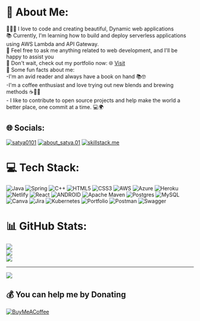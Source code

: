 # 💫 About Me:
👨🏻‍💻 I love to code and creating beautiful, Dynamic web applications<br>📚 Currently, I'm learning how to build and deploy serverless applications using AWS Lambda and API Gateway.<br>💬 Feel free to ask me anything related to web development, and I'll be happy to assist you<br>🔗 Don't wait, check out my portfolio now: 🌐 [Visit](https://skillstack.me/)
<br>🚀 Some fun facts about me:<br>-I'm an avid reader and always have a book on hand 📚🤓<br>-I'm a coffee enthusiast and love trying out new blends and brewing methods ☕️👨‍🔬<br>- I like to contribute to open source projects and help make the world a better place, one commit at a time. 💻🌍<br>


## 🌐 Socials:
[![satya0101](https://img.shields.io/badge/LinkedIn-%230077B5.svg?logo=linkedin&logoColor=white)](https://linkedin.com/in/satya0101) [![about_satya.01](https://img.shields.io/badge/Instagram-%23E4405F.svg?logo=Instagram&logoColor=white)](https://instagram.com/about_satya.01)
[![skillstack.me](https://img.shields.io/badge/SkillStack-%2300C7B7.svg?logo=data:image/png;base64,iVBORw0KG...&logoColor=white)](https://skillstack.me/)



# 💻 Tech Stack:
![Java](https://img.shields.io/badge/java-%23ED8B00.svg?style=flat-square&logo=java&logoColor=white) ![Spring](https://img.shields.io/badge/spring-%236DB33F.svg?style=flat-square&logo=spring&logoColor=white) ![C++](https://img.shields.io/badge/c++-%2300599C.svg?style=flat-square&logo=c%2B%2B&logoColor=white) ![HTML5](https://img.shields.io/badge/html5-%23E34F26.svg?style=flat-square&logo=html5&logoColor=white) ![CSS3](https://img.shields.io/badge/css3-%231572B6.svg?style=flat-square&logo=css3&logoColor=white) ![AWS](https://img.shields.io/badge/AWS-%23FF9900.svg?style=flat-square&logo=amazon-aws&logoColor=white) ![Azure](https://img.shields.io/badge/azure-%230072C6.svg?style=flat-square&logo=azure-devops&logoColor=white) ![Heroku](https://img.shields.io/badge/heroku-%23430098.svg?style=flat-square&logo=heroku&logoColor=white) ![Netlify](https://img.shields.io/badge/netlify-%23000000.svg?style=flat-square&logo=netlify&logoColor=#00C7B7) ![React](https://img.shields.io/badge/react-%2320232a.svg?style=flat-square&logo=react&logoColor=%2361DAFB) ![ANDROID](https://img.shields.io/badge/android-%2320232a.svg?style=flat-square&logo=android&logoColor=%a4c639) ![Apache Maven](https://img.shields.io/badge/Apache%20Maven-C71A36?style=flat-square&logo=Apache%20Maven&logoColor=white) ![Postgres](https://img.shields.io/badge/postgres-%23316192.svg?style=flat-square&logo=postgresql&logoColor=white) ![MySQL](https://img.shields.io/badge/mysql-%2300f.svg?style=flat-square&logo=mysql&logoColor=white) ![Canva](https://img.shields.io/badge/Canva-%2300C4CC.svg?style=flat-square&logo=Canva&logoColor=white) ![Jira](https://img.shields.io/badge/jira-%230A0FFF.svg?style=flat-square&logo=jira&logoColor=white) ![Kubernetes](https://img.shields.io/badge/kubernetes-%23326ce5.svg?style=flat-square&logo=kubernetes&logoColor=white) ![Portfolio](https://img.shields.io/badge/Portfolio-%23000000.svg?style=flat-square&logo=firefox&logoColor=#FF7139) ![Postman](https://img.shields.io/badge/Postman-FF6C37?style=flat-square&logo=postman&logoColor=white) ![Swagger](https://img.shields.io/badge/-Swagger-%23Clojure?style=flat-square&logo=swagger&logoColor=white)
# 📊 GitHub Stats:
![](https://github-readme-stats.vercel.app/api?username=Satyaranjan0101&theme=chartreuse-dark&hide_border=true&include_all_commits=false&count_private=true)<br/>
![](https://github-readme-streak-stats.herokuapp.com/?user=Satyaranjan0101&theme=chartreuse-dark&hide_border=true)<br/>
![](https://github-readme-stats.vercel.app/api/top-langs/?username=Satyaranjan0101&theme=chartreuse-dark&hide_border=true&include_all_commits=false&count_private=true&layout=compact)

---
[![](https://visitcount.itsvg.in/api?id=Satyaranjan0101&icon=9&color=1)](https://visitcount.itsvg.in)

  ## 💰 You can help me by Donating
  [![BuyMeACoffee](https://img.shields.io/badge/Buy%20Me%20a%20Coffee-ffdd00?style=for-the-badge&logo=buy-me-a-coffee&logoColor=black)](https://buymeacoffee.com/Satyaranjan0101) 

  
<!-- Proudly created with GPRM ( https://gprm.itsvg.in ) -->
